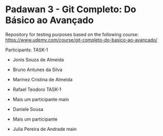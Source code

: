 # Padawan 3 - Git Completo: Do Básico ao Avançado

Repository for testing purposes based on the following course:
https://www.udemy.com/course/git-completo-do-basico-ao-avancado/

Participants:
TASK-1
- Jonis Souza de Almeida

- Bruno Antunes da Silva
- Marinez Cristina de Almeida
- Rafael Teodoro
TASK-1
- Mais um participante
main
- Daniele Sousa
- Mais um participante
- Julia Pereira de Andrade
 main

